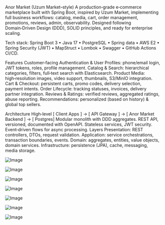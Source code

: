 Anor Market (Uzum Market–style)
A production‑grade e‑commerce marketplace built with Spring Boot, inspired by Uzum Market, implementing full business workflows: catalog, media, cart, order management, promotions, reviews, admin, observability. Designed following Domain‑Driven Design (DDD), SOLID principles, and ready for enterprise scaling.

Tech stack: Spring Boot 3 • Java 17 • PostgreSQL • Spring data • AWS E2 • Spring Security (JWT) • MapStruct • Lombok • Swagger • GitHub Actions CI/CD.

Features
Customer‑facing
Authentication & User Profiles: phone/email login, JWT tokens, roles, profile management.
Catalog & Search: hierarchical categories, filters, full‑text search with Elasticsearch.
Product Media: high‑resolution images, video support, thumbnails, S3/MinIO integration.
Cart & Checkout: persistent carts, promo codes, delivery selection, payment intents.
Order Lifecycle: tracking statuses, invoices, delivery partner integration.
Reviews & Ratings: verified reviews, aggregated ratings, abuse reporting.
Recommendations: personalized (based on history) & global top sellers.

Architecture
High‑level
[ Client Apps ] → [ API Gateway ] → [ Anor Market Backend ] → [ Postgres]
Modular monolith with DDD aggregates.
REST API, versioned, documented with OpenAPI.
Stateless services, JWT security.
Event‑driven flows for async processing.
Layers
Presentation: REST controllers, DTOs, request validation.
Application: service orchestrations, transaction boundaries, events.
Domain: aggregates, entities, value objects, domain services.
Infrastructure: persistence (JPA), cache, messaging, media storage.

![Image](https://github.com/user-attachments/assets/05b04fcc-dfa8-4c2a-8120-83f3a5feb411)

![Image](https://github.com/user-attachments/assets/24f3ccc8-badf-412d-80f9-608e13911892)

![Image](https://github.com/user-attachments/assets/4af4eef1-ccce-4eda-bf81-76815fd56cba)

![Image](https://github.com/user-attachments/assets/774ef769-9727-4968-b180-e940dd263f07)

![Image](https://github.com/user-attachments/assets/1dcd331b-5739-4dfb-a1e2-179f9ba90425)

![Image](https://github.com/user-attachments/assets/aad6affa-7d77-4544-bf93-b902821479be)

![Image](https://github.com/user-attachments/assets/a2492a60-757f-4c8b-bc55-27ddbc24ab53)
